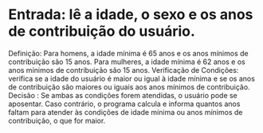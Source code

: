 # Entrada: lê a idade, o sexo e os anos de contribuição do usuário.
Definição:
Para homens, a idade mínima é 65 anos e os anos mínimos de contribuição são 15 anos.
Para mulheres, a idade mínima é 62 anos e os anos mínimos de contribuição são 15 anos.
Verificação de Condições:
verifica se a idade do usuário é maior ou igual à idade mínima e se os anos de contribuição são maiores ou iguais aos anos mínimos de contribuição.
Decisão :
Se ambas as condições forem atendidas, o usuário pode se aposentar.
Caso contrário, o programa calcula e informa quantos anos faltam para atender às condições de idade mínima ou anos mínimos de contribuição, o que for maior.
